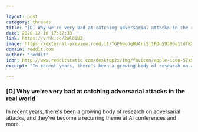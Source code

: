 ```yaml
---

layout: post
category: threads
title: "[D] Why we're very bad at catching adversarial attacks in the real world"
date: 2020-12-16 17:37:33
link: https://vrhk.co/2WlOiU2
image: https://external-preview.redd.it/TGF6wgdgHU4riSj1FDqS93BQg1tdfKX8Wi0TVnrHgRo.jpg?width=1200&height=628.272251309&auto=webp&crop=1200:628.272251309,smart&s=2286201458eb6761efeca610f3fcb105b73f06a3
domain: reddit.com
author: "reddit"
icon: http://www.redditstatic.com/desktop2x/img/favicon/apple-icon-57x57.png
excerpt: "In recent years, there's been a growing body of research on adversarial attacks, and they've become a recurring theme at AI conferences and more..."

---
```


### [D] Why we're very bad at catching adversarial attacks in the real world

In recent years, there's been a growing body of research on adversarial attacks, and they've become a recurring theme at AI conferences and more...